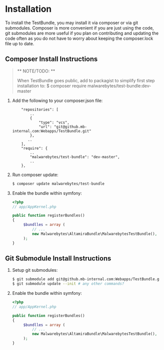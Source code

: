 # Installation

To install the TestBundle, you may install it via composer or via git submodules. Composer is more convenient if you are just using the code, git submodules are more useful if you plan on contributing and updating the code often as you do not have to worry about keeping the composer.lock file up to date.

## Composer Install Instructions

>** NOTE/TODO: **
>
> When TestBundle goes public, add to packagist to simplify first step installation to:
> $ composer require malwarebytes/test-bundle:dev-master


1. Add the following to your composer.json file:


    ```
        "repositories": [
            ..
            {
                "type": "vcs",
                "url": "git@github.mb-internal.com:Webapps/TestBundle.git"
            }, 
           ..
        ],
        "require": {
            ..
            "malwarebytes/test-bundle": "dev-master",
            ..
        },
    ```


2. Run composer update:

    ```bash
    $ composer update malwarebytes/test-bundle
    ```

3. Enable the bundle within symfony:


    ``` php
    <?php
    // app/AppKernel.php

    public function registerBundles()
    {
         $bundlles = array (
             // ...
             new Malwarebytes\AltamiraBundle\MalwarebytesTestBundle(),
         );
    }
    ```

## Git Submodule Install Instructions

1. Setup git submodules:

    ```bash
    $ git submodule add git@github.mb-internal.com:Webapps/TestBundle.git src/Malwarebytes/TestBundle
    $ git submodule update --init # any other commands?
    ```

2. Enable the bundle within symfony:


    ``` php
    <?php
    // app/AppKernel.php

    public function registerBundles()
    {
         $bundlles = array (
             // ...
             new Malwarebytes\AltamiraBundle\MalwarebytesTestBundle(),
         );
    }
    ```
